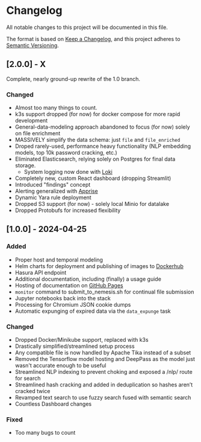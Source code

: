 # Changelog
All notable changes to this project will be documented in this file.

The format is based on [Keep a Changelog](https://keepachangelog.com/en/1.0.0/),
and this project adheres to [Semantic Versioning](https://semver.org/spec/v2.0.0.html).

## [2.0.0] - X

Complete, nearly ground-up rewrite of the 1.0 branch.

### Changed

- Almost too many things to count.
- k3s support dropped (for now) for docker compose for more rapid development
- General-data-modeling approach abandoned to focus (for now) solely on file enrichment
- MASSIVELY simplify the data schema: just `file` and `file_enriched`
- Droped rarely-used, performance heavy functionality (NLP embedding models, top 10k password cracking, etc.)
- Eliminated Elasticsearch, relying solely on Postgres for final data storage.
    - System logging now done with [Loki](https://grafana.com/oss/loki/)
- Completely new, custom React dashboard (dropping Streamlit)
- Introduced "findings" concept
- Alerting generalized with [Apprise](https://github.com/caronc/apprise/)
- Dynamic Yara rule deployment
- Dropped S3 support (for now) - solely local Minio for datalake
- Dropped Protobufs for increased flexibility


## [1.0.0] - 2024-04-25

### Added

- Proper host and temporal modeling
- Helm charts for deployment and publishing of images to [Dockerhub](https://hub.docker.com/u/specterops)
- Hasura API endpoint
- Additional documentation, including (finally) a usage guide
- Hosting of documentation on [GitHub Pages](https://specterops.github.io/Nemesis/)
- `monitor` command to submit_to_nemesis.sh for continual file submission
- Jupyter notebooks back into the stack
- Processing for Chromium JSON cookie dumps
- Automatic expunging of expired data via the `data_expunge` task

### Changed

- Dropped Docker/Minikube support, replaced with k3s
- Drastically simplified/streamlined setup process
- Any compatible file is now handled by Apache Tika instead of a subset
- Removed the Tensorflow model hosting and DeepPass as the model just wasn't accurate enough to be useful
- Streamlined NLP indexing to prevent choking and exposed a /nlp/ route for search
- Streamlined hash cracking and added in deduplication so hashes aren’t cracked twice
- Revamped text search to use fuzzy search fused with semantic search
- Countless Dashboard changes

### Fixed

- Too many bugs to count